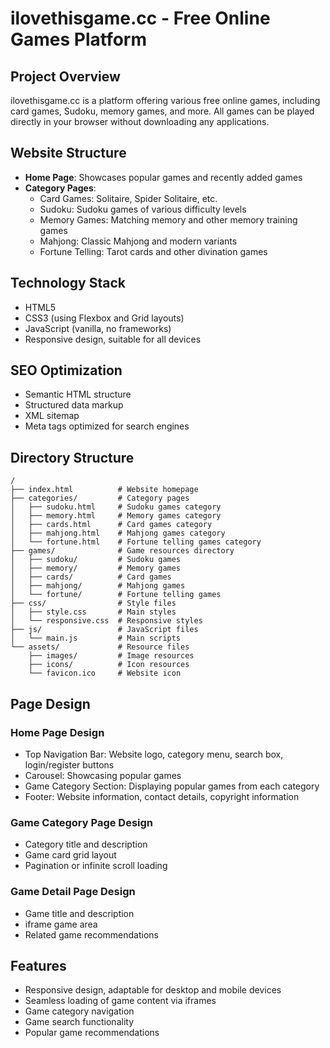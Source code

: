 # ilovethisgame.cc - Free Online Games Platform

## Project Overview
ilovethisgame.cc is a platform offering various free online games, including card games, Sudoku, memory games, and more. All games can be played directly in your browser without downloading any applications.

## Website Structure
- **Home Page**: Showcases popular games and recently added games
- **Category Pages**:
  - Card Games: Solitaire, Spider Solitaire, etc.
  - Sudoku: Sudoku games of various difficulty levels
  - Memory Games: Matching memory and other memory training games
  - Mahjong: Classic Mahjong and modern variants
  - Fortune Telling: Tarot cards and other divination games

## Technology Stack
- HTML5
- CSS3 (using Flexbox and Grid layouts)
- JavaScript (vanilla, no frameworks)
- Responsive design, suitable for all devices

## SEO Optimization
- Semantic HTML structure
- Structured data markup
- XML sitemap
- Meta tags optimized for search engines

## Directory Structure

```
/
├── index.html          # Website homepage
├── categories/         # Category pages
│   ├── sudoku.html     # Sudoku games category
│   ├── memory.html     # Memory games category
│   ├── cards.html      # Card games category
│   ├── mahjong.html    # Mahjong games category
│   └── fortune.html    # Fortune telling games category
├── games/              # Game resources directory
│   ├── sudoku/         # Sudoku games
│   ├── memory/         # Memory games
│   ├── cards/          # Card games
│   ├── mahjong/        # Mahjong games
│   └── fortune/        # Fortune telling games
├── css/                # Style files
│   ├── style.css       # Main styles
│   └── responsive.css  # Responsive styles
├── js/                 # JavaScript files
│   └── main.js         # Main scripts
└── assets/             # Resource files
    ├── images/         # Image resources
    ├── icons/          # Icon resources
    └── favicon.ico     # Website icon
```

## Page Design

### Home Page Design
- Top Navigation Bar: Website logo, category menu, search box, login/register buttons
- Carousel: Showcasing popular games
- Game Category Section: Displaying popular games from each category
- Footer: Website information, contact details, copyright information

### Game Category Page Design
- Category title and description
- Game card grid layout
- Pagination or infinite scroll loading

### Game Detail Page Design
- Game title and description
- iframe game area
- Related game recommendations

## Features

- Responsive design, adaptable for desktop and mobile devices
- Seamless loading of game content via iframes
- Game category navigation
- Game search functionality
- Popular game recommendations 